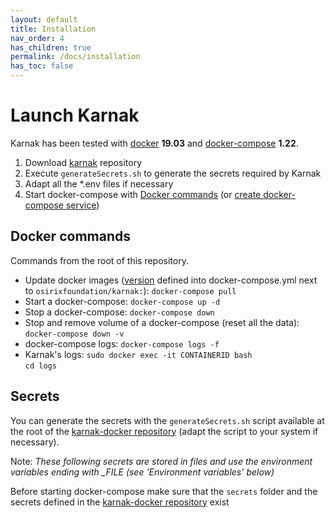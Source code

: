 ```yaml
---
layout: default
title: Installation
nav_order: 4
has_children: true
permalink: /docs/installation
has_toc: false
---
```


# Launch Karnak

Karnak has been tested with [docker](https://docs.docker.com/install/) **19.03** and [docker-compose](https://docs.docker.com/compose/install/) **1.22**.

1. Download [karnak](https://github.com/OsiriX-Foundation/karnak-docker) repository
2. Execute `generateSecrets.sh` to generate the secrets required by Karnak
3. Adapt all the *.env files if necessary
4. Start docker-compose with [Docker commands](#docker-commands) (or [create docker-compose service](installation/service)) 

## Docker commands

Commands from the root of this repository.

* Update docker images ([version](https://hub.docker.com/r/osirixfoundation/karnak/tags) defined into docker-compose.yml next to `osirixfoundation/karnak:`): `docker-compose pull`
* Start a docker-compose: `docker-compose up -d`
* Stop a docker-compose: `docker-compose down`
* Stop and remove volume of a docker-compose (reset all the data): `docker-compose down -v`
* docker-compose logs: `docker-compose logs -f`
* Karnak's logs: `sudo docker exec -it CONTAINERID bash`     
`cd logs`

## Secrets

You can generate the secrets with the `generateSecrets.sh` script available at the root of the [karnak-docker repository](https://github.com/OsiriX-Foundation/karnak-docker) (adapt the script to your system if necessary).

Note: *These following secrets are stored in files and use the environment variables ending with _FILE (see 'Environment variables' below)*

Before starting docker-compose make sure that the `secrets` folder and the secrets defined in the [karnak-docker repository](https://github.com/OsiriX-Foundation/karnak-docker#secrets) exist

